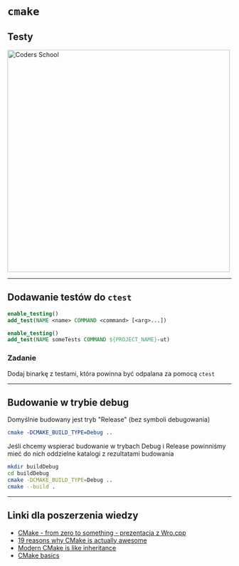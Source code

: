 <!-- .slide: data-background="#111111" -->

# `cmake`

## Testy

<a href="https://coders.school">
    <img width="500" src="../coders_school_logo.png" alt="Coders School" class="plain">
</a>

___

## Dodawanie testów do `ctest`

```cmake
enable_testing()
add_test(NAME <name> COMMAND <command> [<arg>...])
```
<!-- .element: class="fragment fade-in" -->

```cmake
enable_testing()
add_test(NAME someTests COMMAND ${PROJECT_NAME}-ut)
```
<!-- .element: class="fragment fade-in" -->

### Zadanie
<!-- .element: class="fragment fade-in" -->

Dodaj binarkę z testami, która powinna być odpalana za pomocą `ctest`
<!-- .element: class="fragment fade-in" -->

___

## Budowanie w trybie debug

Domyślnie budowany jest tryb "Release" (bez symboli debugowania)
<!-- .element: class="fragment fade-in" -->

```cmake
cmake -DCMAKE_BUILD_TYPE=Debug ..
```
<!-- .element: class="fragment fade-in" -->

Jeśli chcemy wspierać budowanie w trybach Debug i Release powinniśmy mieć do nich oddzielne katalogi z rezultatami budowania
<!-- .element: class="fragment fade-in" -->

```bash
mkdir buildDebug
cd buildDebug
cmake -DCMAKE_BUILD_TYPE=Debug ..
cmake --build .
```
<!-- .element: class="fragment fade-in" -->

___

## Linki dla poszerzenia wiedzy

* [CMake - from zero to something - prezentacja z Wro.cpp](https://muttleyxd.github.io)
* [19 reasons why CMake is actually awesome](https://kubasejdak.com/19-reasons-why-cmake-is-actually-awesome)
* [Modern CMake is like inheritance](https://kubasejdak.com/modern-cmake-is-like-inheritance)
* [CMake basics](https://www.siliceum.com/en/blog/post/cmake_01_cmake-basics)
